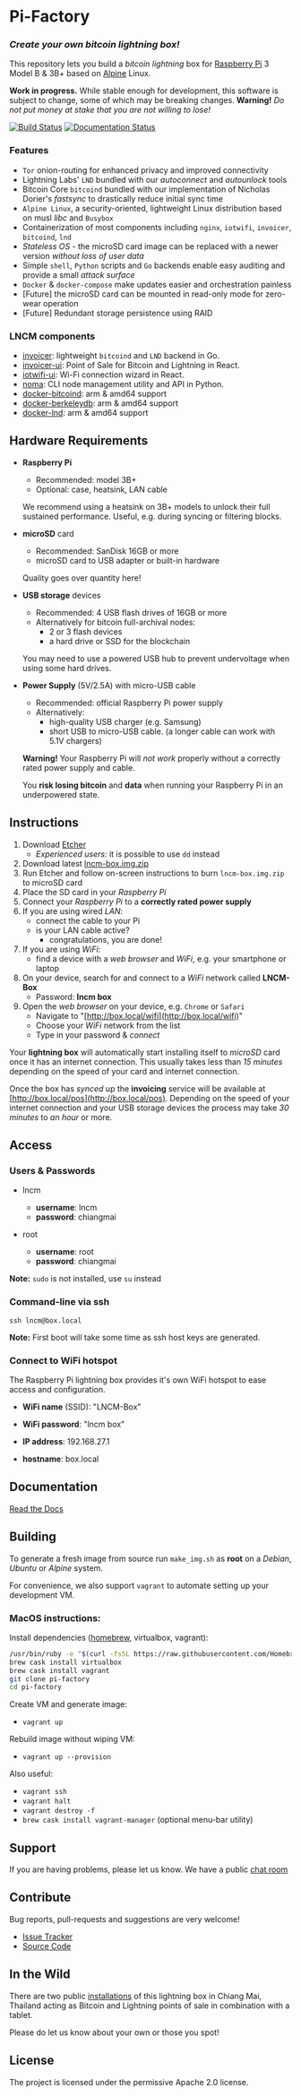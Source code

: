 Pi-Factory
===========================================

### _Create your own bitcoin lightning box!_

This repository lets you build a _bitcoin lightning_ box for [Raspberry Pi](https://www.raspberrypi.org) 3 Model B & 3B+ based on [Alpine](https://alpinelinux.org) Linux.

**Work in progress.** While stable enough for development, this software is subject to change, some of which may be breaking changes.
**Warning!** *Do not put money at stake that you are not willing to lose!*

[![Build Status](https://travis-ci.com/lncm/pi-factory.svg?branch=v0.5)](https://travis-ci.com/lncm/pi-factory)
[![Documentation Status](https://readthedocs.org/projects/noma/badge/?version=latest)](https://pi-factory.readthedocs.io/en/latest/?badge=latest)


### Features

* `Tor` onion-routing for enhanced privacy and improved connectivity
* Lightning Labs' `LND` bundled with our *autoconnect* and *autounlock* tools
* Bitcoin Core `bitcoind` bundled with our implementation of Nicholas Dorier's *fastsync* to drastically reduce initial sync time
* `Alpine Linux`, a security-oriented, lightweight Linux distribution based on musl *libc* and `Busybox`
* Containerization of most components including `nginx`, `iotwifi`, `invoicer`, `bitcoind`, `lnd`
* *Stateless OS* - the microSD card image can be replaced with a newer version *without loss of user data*
* Simple `shell`, `Python` scripts and `Go` backends enable easy auditing and provide a small *attack surface*
* `Docker` & `docker-compose` make updates easier and orchestration painless
* [Future] the microSD card can be mounted in read-only mode for zero-wear operation
* [Future] Redundant storage persistence using RAID 


### LNCM components

* [invoicer](https://github.com/lncm/invoicer): lightweight `bitcoind` and `LND` backend in Go.
* [invoicer-ui](https://github.com/lncm/invoicer-ui): Point of Sale for Bitcoin and Lightning in React.
* [iotwifi-ui](https://github.com/lncm/iotwifi-ui): Wi-Fi connection wizard in React.
* [noma](https://github.com/lncm/noma): CLI node management utility and API in Python.
* [docker-bitcoind](https://github.com/lncm/docker-bitcoind): arm & amd64 support
* [docker-berkeleydb](https://github.com/lncm/docker-berkeleydb): arm & amd64 support
* [docker-lnd](https://github.com/lncm/docker-lnd): arm & amd64 support


Hardware Requirements
---------------------

* **Raspberry Pi**
    * Recommended: model 3B+
    * Optional: case, heatsink, LAN cable
    
    We recommend using a heatsink on 3B+ models to unlock their full sustained performance. Useful, e.g. during syncing or filtering blocks.
    
* **microSD** card
    * Recommended: SanDisk 16GB or more
    * microSD card to USB adapter or built-in hardware
    
    Quality goes over quantity here!
    
* **USB storage** devices
   * Recommended: 4 USB flash drives of 16GB or more
   * Alternatively for bitcoin full-archival nodes: 
        * 2 or 3 flash devices
        * a hard drive or SSD for the blockchain
        
   You may need to use a powered USB hub to prevent undervoltage when using some hard drives.

* **Power Supply** (5V/2.5A) with micro-USB cable
    * Recommended: official Raspberry Pi power supply
    * Alternatively: 
        * high-quality USB charger (e.g. Samsung)
        * short USB to micro-USB cable. (a longer cable can work with 5.1V chargers)
    
    **Warning!** Your Raspberry Pi will *not work* properly without a correctly rated power supply and cable.
    
    You **risk losing bitcoin** and **data** when running your Raspberry Pi in an underpowered state. 
    
Instructions
------------

1. Download [Etcher](https://www.balena.io/etcher/) 
    * *Experienced users:* it is possible to use `dd` instead
2. Download latest [lncm-box.img.zip](
https://github.com/lncm/pi-factory/releases/download/v0.4.1/lncm-box-v0.4.1.img.zip)
3. Run Etcher and follow on-screen instructions to burn `lncm-box.img.zip` to microSD card 
4. Place the SD card in your *Raspberry Pi*
5. Connect your *Raspberry Pi* to a **correctly rated power supply**
6. If you are using wired *LAN*: 
    * connect the cable to your Pi 
    * is your LAN cable active? 
        * congratulations, you are done!
7. If you are using *WiFi*: 
    * find a device with a *web browser* and *WiFi*, e.g. your smartphone or laptop
8. On your device, search for and connect to a *WiFi* network called **LNCM-Box**
    * Password: **lncm box**
9. Open the *web browser* on your device, e.g. `Chrome` or `Safari`
    * Navigate to "[http://box.local/wifi](http://box.local/wifi)"
    * Choose your *WiFi* network from the list
    * Type in your password & *connect*

Your **lightning box** will automatically start installing itself to *microSD* card once it has an internet connection. This usually takes less than *15 minutes* depending on the speed of your card and internet connection.

Once the box has *synced* up the **invoicing** service will be available at [http://box.local/pos](http://box.local/pos). Depending on the speed of your internet connection and your USB storage devices the process may take *30 minutes* to *an hour* or more.

Access
------

### Users & Passwords

* lncm
    - **username**: lncm
    - **password**: chiangmai


* root
    - **username**: root
    - **password**: chiangmai

**Note:** `sudo` is not installed, use `su` instead

### Command-line via ssh
`ssh lncm@box.local`

**Note:** First boot will take some time as ssh host keys are generated.

### Connect to WiFi hotspot

The Raspberry Pi lightning box provides it's own WiFi hotspot to ease access and configuration.

- **WiFi name** (SSID): "LNCM-Box"
- **WiFi password**: "lncm box"


- **IP address**: 192.168.27.1
- **hostname**: box.local

Documentation
-------------
[Read the Docs](https://pi-factory.readthedocs.io/en/latest/?badge=latest)


Building
--------
To generate a fresh image from source run `make_img.sh` as __root__ on a *Debian*, *Ubuntu* or *Alpine* system.

For convenience, we also support `vagrant` to automate setting up your development VM.

### MacOS instructions:

Install dependencies ([homebrew](https://brew.sh), virtualbox, vagrant):
```sh
/usr/bin/ruby -e "$(curl -fsSL https://raw.githubusercontent.com/Homebrew/install/master/install)"
brew cask install virtualbox
brew cask install vagrant
git clone pi-factory
cd pi-factory
```

Create VM and generate image:
* `vagrant up`

Rebuild image without wiping VM:
* `vagrant up --provision`

Also useful:
* `vagrant ssh`
* `vagrant halt`
* `vagrant destroy -f`
* `brew cask install vagrant-manager` (optional menu-bar utility)

Support
-------

If you are having problems, please let us know.
We have a public [chat room](https://gitter.im/lcnm/box)


Contribute
----------

Bug reports, pull-requests and suggestions are very welcome!

- [Issue Tracker](http://github.com/lncm/pi-factory/issues)
- [Source Code](https://github.com/lncm/pi-factory)

In the Wild
-----------

There are two public [installations](https://nodes.lncm.io) of this lightning box in Chiang Mai, Thailand acting as Bitcoin and Lightning points of sale in combination with a tablet.

Please do let us know about your own or those you spot!

License
-------

The project is licensed under the permissive Apache 2.0 license.
